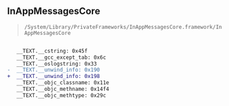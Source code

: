 ## InAppMessagesCore

> `/System/Library/PrivateFrameworks/InAppMessagesCore.framework/InAppMessagesCore`

```diff

   __TEXT.__cstring: 0x45f
   __TEXT.__gcc_except_tab: 0x6c
   __TEXT.__oslogstring: 0x33
-  __TEXT.__unwind_info: 0x190
+  __TEXT.__unwind_info: 0x198
   __TEXT.__objc_classname: 0x11e
   __TEXT.__objc_methname: 0x14f4
   __TEXT.__objc_methtype: 0x29c

```
